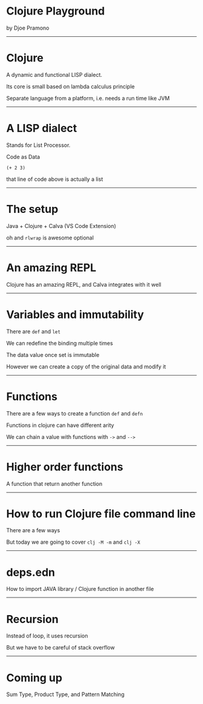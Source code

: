 # Clojure Playground

by Djoe Pramono

---

# Clojure

A dynamic and functional LISP dialect.

Its core is small based on lambda calculus principle

Separate language from a platform, i.e. needs a run time like JVM

---

# A LISP dialect

Stands for List Processor.

Code as Data

```
(+ 2 3)
```

that line of code above is actually a list

---

# The setup

Java + Clojure + Calva (VS Code Extension)

oh and `rlwrap` is awesome optional

---

# An amazing REPL

Clojure has an amazing REPL, and Calva integrates with it well

---

# Variables and immutability

There are `def` and `let`

We can redefine the binding multiple times

The data value once set is immutable

However we can create a copy of the original data and modify it

---

# Functions

There are a few ways to create a function `def` and `defn`

Functions in clojure can have different arity

We can chain a value with functions with `->` and `-->`

---

# Higher order functions

A function that return another function

---

# How to run Clojure file command line

There are a few ways 

But today we are going to cover `clj -M -m` and `clj -X`

---

# deps.edn

How to import JAVA library / Clojure function in another file

---

# Recursion

Instead of loop, it uses recursion

But we have to be careful of stack overflow

---

# Coming up

Sum Type, Product Type, and Pattern Matching
